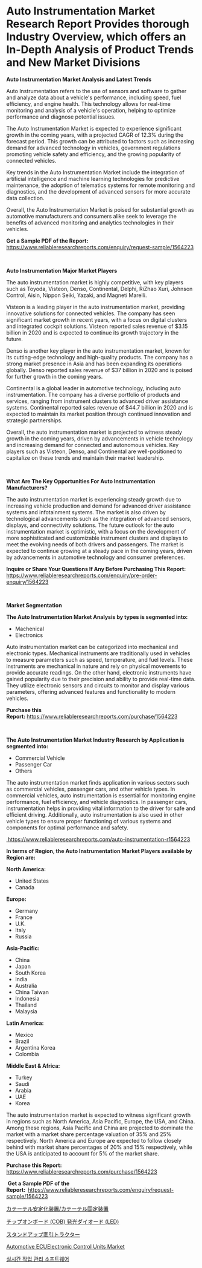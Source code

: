 <p><h1>Auto Instrumentation Market Research Report Provides thorough Industry Overview, which offers an In-Depth Analysis of Product Trends and New Market Divisions</h1></p><p><strong>Auto Instrumentation Market Analysis and Latest Trends</strong></p>
<p><p>Auto Instrumentation refers to the use of sensors and software to gather and analyze data about a vehicle's performance, including speed, fuel efficiency, and engine health. This technology allows for real-time monitoring and analysis of a vehicle's operation, helping to optimize performance and diagnose potential issues.</p><p>The Auto Instrumentation Market is expected to experience significant growth in the coming years, with a projected CAGR of 12.3% during the forecast period. This growth can be attributed to factors such as increasing demand for advanced technology in vehicles, government regulations promoting vehicle safety and efficiency, and the growing popularity of connected vehicles.</p><p>Key trends in the Auto Instrumentation Market include the integration of artificial intelligence and machine learning technologies for predictive maintenance, the adoption of telematics systems for remote monitoring and diagnostics, and the development of advanced sensors for more accurate data collection.</p><p>Overall, the Auto Instrumentation Market is poised for substantial growth as automotive manufacturers and consumers alike seek to leverage the benefits of advanced monitoring and analytics technologies in their vehicles.</p></p>
<p><strong>Get a Sample PDF of the Report:&nbsp;</strong> <a href="https://www.reliableresearchreports.com/enquiry/request-sample/1564223">https://www.reliableresearchreports.com/enquiry/request-sample/1564223</a></p>
<p>&nbsp;</p>
<p><strong>Auto Instrumentation Major Market Players</strong></p>
<p><p>The auto instrumentation market is highly competitive, with key players such as Toyoda, Visteon, Denso, Continental, Delphi, RiZhao Xuri, Johnson Control, Aisin, Nippon Seiki, Yazaki, and Magneti Marelli. </p><p>Visteon is a leading player in the auto instrumentation market, providing innovative solutions for connected vehicles. The company has seen significant market growth in recent years, with a focus on digital clusters and integrated cockpit solutions. Visteon reported sales revenue of $3.15 billion in 2020 and is expected to continue its growth trajectory in the future.</p><p>Denso is another key player in the auto instrumentation market, known for its cutting-edge technology and high-quality products. The company has a strong market presence in Asia and has been expanding its operations globally. Denso reported sales revenue of $37 billion in 2020 and is poised for further growth in the coming years.</p><p>Continental is a global leader in automotive technology, including auto instrumentation. The company has a diverse portfolio of products and services, ranging from instrument clusters to advanced driver assistance systems. Continental reported sales revenue of $44.7 billion in 2020 and is expected to maintain its market position through continued innovation and strategic partnerships.</p><p>Overall, the auto instrumentation market is projected to witness steady growth in the coming years, driven by advancements in vehicle technology and increasing demand for connected and autonomous vehicles. Key players such as Visteon, Denso, and Continental are well-positioned to capitalize on these trends and maintain their market leadership.</p></p>
<p>&nbsp;</p>
<p><strong>What Are The Key Opportunities For Auto Instrumentation Manufacturers?</strong></p>
<p><p>The auto instrumentation market is experiencing steady growth due to increasing vehicle production and demand for advanced driver assistance systems and infotainment systems. The market is also driven by technological advancements such as the integration of advanced sensors, displays, and connectivity solutions. The future outlook for the auto instrumentation market is optimistic, with a focus on the development of more sophisticated and customizable instrument clusters and displays to meet the evolving needs of both drivers and passengers. The market is expected to continue growing at a steady pace in the coming years, driven by advancements in automotive technology and consumer preferences.</p></p>
<p><strong>Inquire or Share Your Questions If Any Before Purchasing This Report:</strong> <a href="https://www.reliableresearchreports.com/enquiry/pre-order-enquiry/1564223">https://www.reliableresearchreports.com/enquiry/pre-order-enquiry/1564223</a></p>
<p>&nbsp;</p>
<p><strong>Market Segmentation</strong></p>
<p><strong>The Auto Instrumentation Market Analysis by types is segmented into:</strong></p>
<p><ul><li>Machenical</li><li>Electronics</li></ul></p>
<p><p>Auto instrumentation market can be categorized into mechanical and electronic types. Mechanical instruments are traditionally used in vehicles to measure parameters such as speed, temperature, and fuel levels. These instruments are mechanical in nature and rely on physical movements to provide accurate readings. On the other hand, electronic instruments have gained popularity due to their precision and ability to provide real-time data. They utilize electronic sensors and circuits to monitor and display various parameters, offering advanced features and functionality to modern vehicles.</p></p>
<p><strong>Purchase this Report:&nbsp;</strong><a href="https://www.reliableresearchreports.com/purchase/1564223">https://www.reliableresearchreports.com/purchase/1564223</a></p>
<p>&nbsp;</p>
<p><strong>The Auto Instrumentation Market Industry Research by Application is segmented into:</strong></p>
<p><ul><li>Commercial Vehicle</li><li>Passenger Car</li><li>Others</li></ul></p>
<p><p>The auto instrumentation market finds application in various sectors such as commercial vehicles, passenger cars, and other vehicle types. In commercial vehicles, auto instrumentation is essential for monitoring engine performance, fuel efficiency, and vehicle diagnostics. In passenger cars, instrumentation helps in providing vital information to the driver for safe and efficient driving. Additionally, auto instrumentation is also used in other vehicle types to ensure proper functioning of various systems and components for optimal performance and safety.</p></p>
<p><a href="https://www.reliableresearchreports.com/auto-instrumentation-r1564223">&nbsp;https://www.reliableresearchreports.com/auto-instrumentation-r1564223</a></p>
<p><strong>In terms of Region, the Auto Instrumentation Market Players available by Region are:</strong></p>
<p>
    <p> <strong> North America: </strong>
        <ul>
            <li>United States</li>
            <li>Canada</li>
        </ul>
        </p> 
    <p> <strong> Europe: </strong>
        <ul>
            <li>Germany</li>
            <li>France</li>
            <li>U.K.</li>
            <li>Italy</li>
            <li>Russia</li>
        </ul>
        </p> 
    <p> <strong> Asia-Pacific: </strong>
        <ul>
            <li>China</li>
            <li>Japan</li>
            <li>South Korea</li>
            <li>India</li>
            <li>Australia</li>
            <li>China Taiwan</li>
            <li>Indonesia</li>
            <li>Thailand</li>
            <li>Malaysia</li>
        </ul>
        </p> 
    <p> <strong> Latin America: </strong>
        <ul>
            <li>Mexico</li>
            <li>Brazil</li>
            <li>Argentina Korea</li>
            <li>Colombia</li>
        </ul>
        </p> 
    <p> <strong> Middle East & Africa: </strong>
        <ul>
            <li>Turkey</li>
            <li>Saudi</li>
            <li>Arabia</li>
            <li>UAE</li>
            <li>Korea</li>
        </ul>
    </p>
    </p>
<p><p>The auto instrumentation market is expected to witness significant growth in regions such as North America, Asia Pacific, Europe, the USA, and China. Among these regions, Asia Pacific and China are projected to dominate the market with a market share percentage valuation of 35% and 25% respectively. North America and Europe are expected to follow closely behind with market share percentages of 20% and 15% respectively, while the USA is anticipated to account for 5% of the market share.</p></p>
<p><strong>Purchase this Report: </strong><a href="https://www.reliableresearchreports.com/purchase/1564223">https://www.reliableresearchreports.com/purchase/1564223</a></p>
<p>&nbsp;<strong>Get a Sample PDF of the Report:&nbsp;&nbsp;</strong><a href="https://www.reliableresearchreports.com/enquiry/request-sample/1564223">https://www.reliableresearchreports.com/enquiry/request-sample/1564223</a></p>
<p><strong></strong></p>
<p><p><a href="https://github.com/ycmtqqhvk3273/Market-Research-Report-List-2/blob/main/8782576120569.md">カテーテル安定化装置/カテーテル固定装置</a></p><p><a href="https://github.com/mathieurico66/Market-Research-Report-List-2/blob/main/3096304120570.md">チップオンボード (COB) 発光ダイオード (LED)</a></p><p><a href="https://medium.com/@bertabellesqo9u/%E4%B8%96%E7%95%8C%E3%81%AE%E3%82%B9%E3%82%BF%E3%83%B3%E3%83%89%E3%82%A2%E3%83%83%E3%83%97%E3%83%88%E3%83%A9%E3%82%AF%E3%82%BF%E3%83%BC%E7%94%A3%E6%A5%AD-%E3%82%BF%E3%82%A4%E3%83%97-%E7%94%A8%E9%80%94-%E5%B8%82%E5%A0%B4%E3%83%97%E3%83%AC%E3%82%A4%E3%83%A4%E3%83%BC-%E5%9C%B0%E5%9F%9F%E3%81%94%E3%81%A8%E3%81%AE%E6%88%90%E9%95%B7%E5%88%86%E6%9E%90-%E3%81%9D%E3%81%97%E3%81%A6%E5%B0%86%E6%9D%A5%E3%81%AE%E3%82%B7%E3%83%8A%E3%83%AA%E3%82%AA-2024%E5%B9%B4-2031%E5%B9%B4-bfcc7db56223">スタンドアップ牽引トラクター</a></p><p><a href="https://github.com/sajonf007/Market-Research-Report-List-1/blob/main/automotive-ecuelectronic-control-units-market.md">Automotive ECUElectronic Control Units Market</a></p><p><a href="https://medium.com/@alexemumu2022/%EB%A6%AC%EC%96%BC%ED%83%80%EC%9E%84-%EC%9E%91%EC%97%85-%EA%B4%80%EB%A6%AC-%EC%86%8C%ED%94%84%ED%8A%B8%EC%9B%A8%EC%96%B4-%EC%8B%9C%EC%9E%A5-%EC%A1%B0%EC%82%AC-%EB%B3%B4%EA%B3%A0%EC%84%9C%EC%97%90%EB%8A%94-2024%EB%85%84%EB%B6%80%ED%84%B0-2031%EB%85%84%EA%B9%8C%EC%A7%80-cagr%EB%A1%9C-%EC%98%88%EC%B8%A1%EB%90%9C-%EC%8B%9C%EC%9E%A5-%EA%B7%9C%EB%AA%A8-%EC%A0%90%EC%9C%A0%EC%9C%A8-%EB%B0%8F-%EC%84%B1%EC%9E%A5%EB%A5%A0%EC%97%90-%EB%8C%80%ED%95%9C-%EB%B6%84%EC%84%9D%EC%9D%B4-%ED%8F%AC%ED%95%A8%EB%90%98%EC%96%B4-%EC%9E%88%EC%8A%B5%EB%8B%88%EB%8B%A4-360f2ed6631b">실시간 작업 관리 소프트웨어</a></p></p>